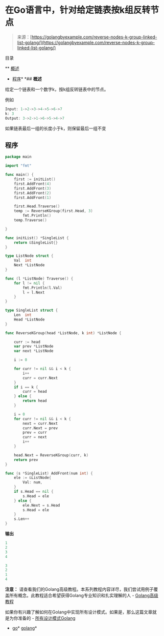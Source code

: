 <!--yml

分类：未分类

日期：2024-10-13 06:43:14

-->

# 在Go语言中，针对给定链表按k组反转节点

> 来源：[https://golangbyexample.com/reverse-nodes-k-group-linked-list-golang/](https://golangbyexample.com/reverse-nodes-k-group-linked-list-golang/)

目录

**   [概述](#Overview "Overview")

+   [程序](#Program "Program")*  *## **概述**

给定一个链表和一个数字k，按k组反转链表中的节点。

例如

```go
Input: 1->2->3->4->5->6->7
k: 3
Output: 3->2->1->6->5->4->7
```

如果链表最后一组的长度小于k，则保留最后一组不变

## **程序**

```go
package main

import "fmt"

func main() {
	first := initList()
	first.AddFront(4)
	first.AddFront(3)
	first.AddFront(2)
	first.AddFront(1)

	first.Head.Traverse()
	temp := ReverseKGroup(first.Head, 3)
        fmt.Println()
	temp.Traverse()

}

func initList() *SingleList {
	return &SingleList{}
}

type ListNode struct {
	Val  int
	Next *ListNode
}

func (l *ListNode) Traverse() {
	for l != nil {
		fmt.Println(l.Val)
		l = l.Next
	}
}

type SingleList struct {
	Len  int
	Head *ListNode
}

func ReverseKGroup(head *ListNode, k int) *ListNode {

	curr := head
	var prev *ListNode
	var next *ListNode

	i := 0

	for curr != nil && i < k {
		i++
		curr = curr.Next
	}
	if i == k {
		curr = head
	} else {
		return head
	}

	i = 0
	for curr != nil && i < k {
		next = curr.Next
		curr.Next = prev
		prev = curr
		curr = next
		i++
	}

	head.Next = ReverseKGroup(curr, k)
	return prev
}

func (s *SingleList) AddFront(num int) {
	ele := &ListNode{
		Val: num,
	}
	if s.Head == nil {
		s.Head = ele
	} else {
		ele.Next = s.Head
		s.Head = ele
	}
	s.Len++
}
```

**输出**

```go
1
2
3
4

3
2
1
4
```

**注意：** 请查看我们的Golang高级教程。本系列教程内容详尽，我们尝试用例子覆盖所有概念。此教程适合希望获得Golang专业知识和扎实理解的人 - [Golang高级教程](https://golangbyexample.com/golang-comprehensive-tutorial/)

如果你有兴趣了解如何在Golang中实现所有设计模式。如果是，那么这篇文章就是为你准备的 - [所有设计模式Golang](https://golangbyexample.com/all-design-patterns-golang/)

+   [go](https://golangbyexample.com/tag/go/)*   [golang](https://golangbyexample.com/tag/golang/)*
